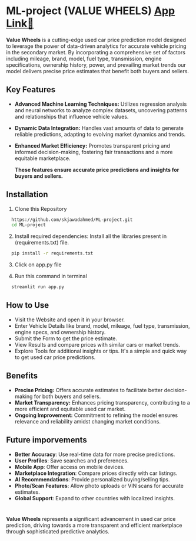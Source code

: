# ML-project (VALUE WHEELS) [App Link🚗](https://valuewheels.streamlit.app/)
**Value Wheels** is a cutting-edge used car price prediction model designed to leverage the power of data-driven analytics for accurate vehicle pricing in the secondary market. By incorporating a comprehensive set of factors including mileage, brand, model, fuel type, transmission, engine specifications, ownership history, power, and prevailing market trends our model delivers precise price estimates that benefit both buyers and sellers.

## Key Features

- **Advanced Machine Learning Techniques:** Utilizes regression analysis and neural networks to analyze complex datasets, uncovering patterns and relationships that influence vehicle values.
- **Dynamic Data Integration:** Handles vast amounts of data to generate reliable predictions, adapting to evolving market dynamics and trends.
- **Enhanced Market Efficiency:** Promotes transparent pricing and informed decision-making, fostering fair transactions and a more equitable marketplace.

  **These features ensure accurate price predictions and insights for buyers and sellers.**


## Installation
1. Clone this Repository
```bash
  https://github.com/skjawadahmed/ML-project.git
  cd ML-project
```

2. Install required dependencies: Install all the libraries present in (requirements.txt) file.
```bash
  pip install -r requirements.txt
```
3. Click on app.py file

4. Run this command in terminal
```bash
  streamlit run app.py
```

## How to Use

- Visit the Website and open it in your browser.
- Enter Vehicle Details like brand, model, mileage, fuel type, transmission, engine specs, and ownership history.
- Submit the Form to get the price estimate.
- View Results and compare prices with similar cars or market trends.
- Explore Tools for additional insights or tips.
It's a simple and quick way to get used car price predictions.


## Benefits

- **Precise Pricing:** Offers accurate estimates to facilitate better decision-making for both buyers and sellers.
- **Market Transparency:** Enhances pricing transparency, contributing to a more efficient and equitable used car market.
- **Ongoing Improvement:** Commitment to refining the model ensures relevance and reliability amidst changing market conditions.

## Future imporvements
- **Better Accuracy**: Use real-time data for more precise predictions.
- **User Profiles**: Save searches and preferences.
- **Mobile App**: Offer access on mobile devices.
- **Marketplace Integration**: Compare prices directly with car listings.
- **AI Recommendations**: Provide personalized buying/selling tips.
- **Photo/Scan Features**: Allow photo uploads or VIN scans for accurate estimates.
- **Global Support**: Expand to other countries with localized insights.
#
**Value Wheels** represents a significant advancement in used car price prediction, driving towards a more transparent and efficient marketplace through sophisticated predictive analytics.
